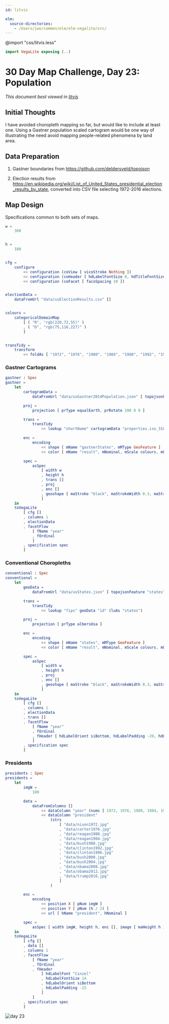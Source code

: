 ```yaml
---
id: litvis

elm:
  source-directories:
    - /Users/jwo/common/elm/elm-vegalite/src/
---
```


@import "css/litvis.less"

```elm {l=hidden}
import VegaLite exposing (..)
```

# 30 Day Map Challenge, Day 23: Population

_This document best viewed in [litvis](https://github.com/gicentre/litvis)_

## Initial Thoughts

I have avoided choropleth mapping so far, but would like to include at least one. Using a Gastner population scaled cartogram would be one way of illustrating the need avoid mapping people-related phenomena by land area.

## Data Preparation

1. Gastner boundaries from https://github.com/deldersveld/topojson

2. Election results from https://en.wikipedia.org/wiki/List_of_United_States_presidential_election_results_by_state, converted into CSV file selecting 1972-2016 elections.

## Map Design

Specifications common to both sets of maps.

```elm {l}
w =
    300


h =
    180


cfg =
    configure
        << configuration (coView [ vicoStroke Nothing ])
        << configuration (coHeader [ hdLabelFontSize 0, hdTitleFontSize 0 ])
        << configuration (coFacet [ facoSpacing 10 ])


electionData =
    dataFromUrl "data/usElectionResults.csv" []


colours =
    categoricalDomainMap
        [ ( "R", "rgb(220,72,55)" )
        , ( "D", "rgb(75,116,227)" )
        ]


transTidy =
    transform
        << foldAs [ "1972", "1976", "1980", "1984", "1988", "1992", "1996", "2000", "2004", "2008", "2012", "2016" ] "year" "result"
```

### Gastner Cartograms

```elm {v interactive}
gastner : Spec
gastner =
    let
        cartogramData =
            dataFromUrl "data/usGastner2014Population.json" [ topojsonFeature "carto" ]

        proj =
            projection [ prType equalEarth, prRotate 100 0 0 ]

        trans =
            transTidy
                << lookup "shortName" cartogramData "properties.iso_3166_2" (luAs "gastnerStates")

        enc =
            encoding
                << shape [ mName "gastnerStates", mMType GeoFeature ]
                << color [ mName "result", mNominal, mScale colours, mLegend [] ]

        spec =
            asSpec
                [ width w
                , height h
                , trans []
                , proj
                , enc []
                , geoshape [ maStroke "black", maStrokeWidth 0.3, maStrokeOpacity 0.5 ]
                ]
    in
    toVegaLite
        [ cfg []
        , columns 1
        , electionData
        , facetFlow
            [ fName "year"
            , fOrdinal
            ]
        , specification spec
        ]
```

### Conventional Choropleths

```elm {v}
conventional : Spec
conventional =
    let
        geoData =
            dataFromUrl "data/usStates.json" [ topojsonFeature "states" ]

        trans =
            transTidy
                << lookup "fips" geoData "id" (luAs "states")

        proj =
            projection [ prType albersUsa ]

        enc =
            encoding
                << shape [ mName "states", mMType GeoFeature ]
                << color [ mName "result", mNominal, mScale colours, mLegend [] ]

        spec =
            asSpec
                [ width w
                , height h
                , proj
                , enc []
                , geoshape [ maStroke "black", maStrokeWidth 0.3, maStrokeOpacity 0.5 ]
                ]
    in
    toVegaLite
        [ cfg []
        , columns 1
        , electionData
        , trans []
        , facetFlow
            [ fName "year"
            , fOrdinal
            , fHeader [ hdLabelOrient siBottom, hdLabelPadding -20, hdLabelAlign haLeft ]
            ]
        , specification spec
        ]
```

### Presidents

```elm {v}
presidents : Spec
presidents =
    let
        imgW =
            100

        data =
            dataFromColumns []
                << dataColumn "year" (nums [ 1972, 1976, 1980, 1984, 1988, 1992, 1996, 2000, 2004, 2008, 2012, 2016 ])
                << dataColumn "president"
                    (strs
                        [ "data/nixon1972.jpg"
                        , "data/carter1976.jpg"
                        , "data/reagan1980.jpg"
                        , "data/reagan1984.jpg"
                        , "data/bush1988.jpg"
                        , "data/clinton1992.jpg"
                        , "data/clinton1996.jpg"
                        , "data/bush2000.jpg"
                        , "data/bush2004.jpg"
                        , "data/obama2008.jpg"
                        , "data/obama2012.jpg"
                        , "data/trump2016.jpg"
                        ]
                    )

        enc =
            encoding
                << position X [ pNum imgW ]
                << position Y [ pNum (h / 2) ]
                << url [ hName "president", hNominal ]

        spec =
            asSpec [ width imgW, height h, enc [], image [ maHeight h ] ]
    in
    toVegaLite
        [ cfg []
        , data []
        , columns 1
        , facetFlow
            [ fName "year"
            , fOrdinal
            , fHeader
                [ hdLabelFont "Cinzel"
                , hdLabelFontSize 14
                , hdLabelOrient siBottom
                , hdLabelPadding -15
                ]
            ]
        , specification spec
        ]
```

![day 23](images/day23.jpg)
